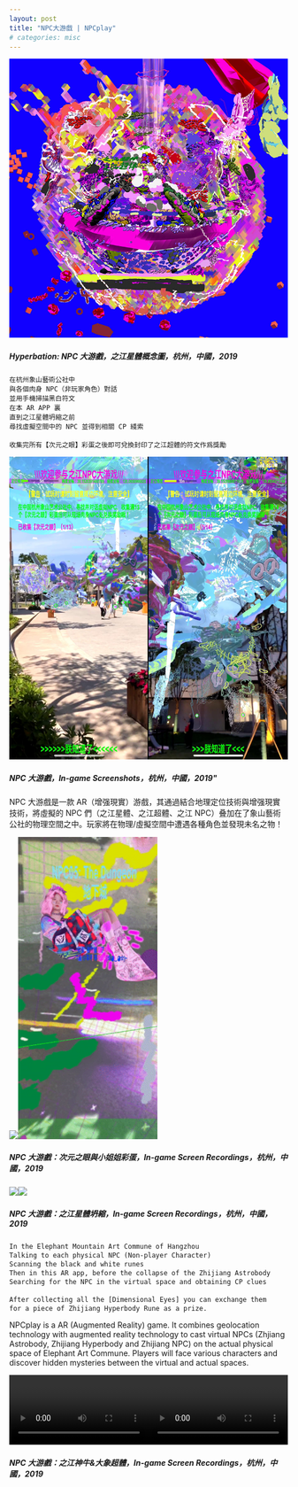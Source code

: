```yaml
---
layout: post
title: "NPC大游戲 | NPCplay"
# categories: misc
---
```


![alt text](/assets/npcplay/1.jpg "Hyperbation: NPC大游戲，之江星體概念圖，杭州，中國，2019")
##### _Hyperbation: NPC 大游戲，之江星體概念圖，杭州，中國，2019_

```
在杭州象山藝術公社中
與各個肉身 NPC（非玩家角色）對話
並用手機掃描黑白符文
在本 AR APP 裏
直到之江星體坍縮之前
尋找虛擬空間中的 NPC 並得到相關 CP 綫索

收集完所有【次元之眼】彩蛋之後即可兌換封印了之江超體的符文作爲獎勵
```

<img src="/assets/npcplay/4.jpg" width="50%"><img src="/assets/npcplay/3.jpg" width="50%">

##### _NPC 大游戲，In-game Screenshots，杭州，中國，2019"_

NPC 大游戲是一款 AR（增强現實）游戲，其通過結合地理定位技術與增强現實技術，將虛擬的 NPC 們（之江星體、之江超體、之江 NPC）叠加在了象山藝術公社的物理空間之中。玩家將在物理/虛擬空間中遭遇各種角色並發現未名之物！

<img src="/assets/npcplay/10.gif" width="50%"><img src="/assets/npcplay/6.gif" width="50%">

##### _NPC 大游戲：次元之眼與小姐姐彩蛋，In-game Screen Recordings，杭州，中國，2019_

<img src="/assets/npcplay/7.gif" width="50%"><img src="/assets/npcplay/8.gif" width="50%">

##### _NPC 大游戲：之江星體坍縮，In-game Screen Recordings，杭州，中國，2019_

```
In the Elephant Mountain Art Commune of Hangzhou
Talking to each physical NPC (Non-player Character)
Scanning the black and white runes
Then in this AR app, before the collapse of the Zhijiang Astrobody
Searching for the NPC in the virtual space and obtaining CP clues

After collecting all the [Dimensional Eyes] you can exchange them
for a piece of Zhijiang Hyperbody Rune as a prize.
```

NPCplay is a AR (Augmented Reality) game. It combines geolocation technology with augmented reality technology to cast virtual NPCs (Zhjiang Astrobody, Zhijiang Hyperbody and Zhijiang NPC) on the actual physical space of Elephant Art Commune. Players will face various characters and discover hidden mysteries between the virtual and actual spaces.

<!-- <video width="300" height="650" controls=""><br><source src="/assets/npcplay/9.mp4" type="video/mp4"><br>
Your browser does not support the video tag.<br>
</video><video width="300" height="650" controls=""><br><source src="/assets/npcplay/11.mp4" type="video/mp4"><br>
Your browser does not support the video tag.<br>
</video><br> -->

<video width="50%" controls=""><br><source src="/assets/npcplay/9.mp4" type="video/mp4"><br>
Your browser does not support the video tag.<br>
</video><video width="50%" controls=""><br><source src="/assets/npcplay/11.mp4" type="video/mp4"><br>
Your browser does not support the video tag.<br>
</video>

##### _NPC 大游戲：之江神牛&大象超體，In-game Screen Recordings，杭州，中國，2019_
